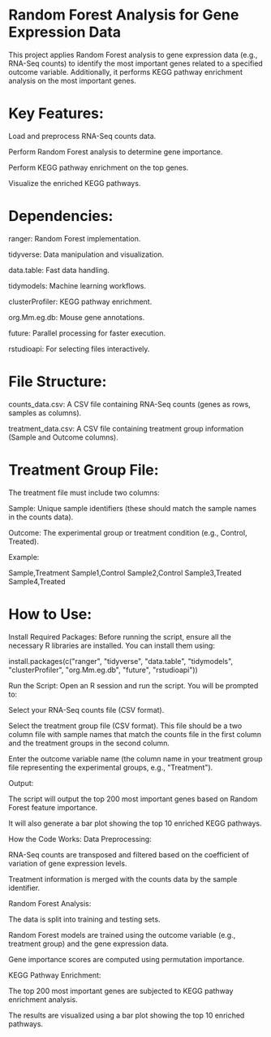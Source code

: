 # Random Forest Analysis for Gene Expression Data

This project applies Random Forest analysis to gene expression data (e.g., RNA-Seq counts) to identify the most important genes related to a specified outcome variable. Additionally, it performs KEGG pathway enrichment analysis on the most important genes.

# Key Features:

Load and preprocess RNA-Seq counts data.

Perform Random Forest analysis to determine gene importance.

Perform KEGG pathway enrichment on the top genes.

Visualize the enriched KEGG pathways.

# Dependencies:

ranger: Random Forest implementation.

tidyverse: Data manipulation and visualization.

data.table: Fast data handling.

tidymodels: Machine learning workflows.

clusterProfiler: KEGG pathway enrichment.

org.Mm.eg.db: Mouse gene annotations.

future: Parallel processing for faster execution.

rstudioapi: For selecting files interactively.

# File Structure:

counts_data.csv: A CSV file containing RNA-Seq counts (genes as rows, samples as columns).

treatment_data.csv: A CSV file containing treatment group information (Sample and Outcome columns).

# Treatment Group File:

The treatment file must include two columns:

Sample: Unique sample identifiers (these should match the sample names in the counts data).

Outcome: The experimental group or treatment condition (e.g., Control, Treated).

Example:

Sample,Treatment
Sample1,Control
Sample2,Control
Sample3,Treated
Sample4,Treated

# How to Use:

Install Required Packages: Before running the script, ensure all the necessary R libraries are installed. You can install them using:

install.packages(c("ranger", "tidyverse", "data.table", "tidymodels", "clusterProfiler", "org.Mm.eg.db", "future", "rstudioapi"))

Run the Script: Open an R session and run the script. You will be prompted to:

Select your RNA-Seq counts file (CSV format).

Select the treatment group file (CSV format). This file should be a two column file with sample names that match the counts file in the first column and the treatment groups in the second column.

Enter the outcome variable name (the column name in your treatment group file representing the experimental groups, e.g., "Treatment").

Output:

The script will output the top 200 most important genes based on Random Forest feature importance.

It will also generate a bar plot showing the top 10 enriched KEGG pathways.

How the Code Works:
Data Preprocessing:

RNA-Seq counts are transposed and filtered based on the coefficient of variation of gene expression levels.

Treatment information is merged with the counts data by the sample identifier.

Random Forest Analysis:

The data is split into training and testing sets.

Random Forest models are trained using the outcome variable (e.g., treatment group) and the gene expression data.

Gene importance scores are computed using permutation importance.

KEGG Pathway Enrichment:

The top 200 most important genes are subjected to KEGG pathway enrichment analysis.

The results are visualized using a bar plot showing the top 10 enriched pathways.
